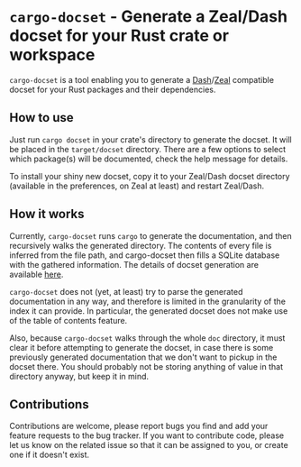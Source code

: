 # `cargo-docset` - Generate a Zeal/Dash docset for your Rust crate or workspace

`cargo-docset` is a tool enabling you to generate a [Dash](https://kapeli.com/dash)/[Zeal](https://zealdocs.org/)
compatible docset for your Rust packages and their dependencies.

## How to use

Just run `cargo docset` in your crate's directory to generate the docset. It will be placed in the `target/docset`
directory. There are a few options to select which package(s) will be documented, check the help message for details.

To install your shiny new docset, copy it to your Zeal/Dash docset directory (available in the preferences, on Zeal at
least) and restart Zeal/Dash.

## How it works

Currently, `cargo-docset` runs `cargo` to generate the documentation, and then recursively walks the generated
directory. The contents of every file is inferred from the file path, and cargo-docset then fills a SQLite database with
the gathered information. The details of docset generation are available [here](https://kapeli.com/docsets#dashDocset).

`cargo-docset` does not (yet, at least) try to parse the generated documentation in any way, and therefore is limited in
the granularity of the index it can provide. In particular, the generated docset does not make use of the table of
contents feature.

Also, because `cargo-docset` walks through the whole `doc` directory, it must clear it before attempting to generate
the docset, in case there is some previously generated documentation that we don't want to pickup in the docset there.
You should probably not be storing anything of value in that directory anyway, but keep it in mind.

## Contributions

Contributions are welcome, please report bugs you find and add your feature requests to the bug tracker. If you want to
contribute code, please let us know on the related issue so that it can be assigned to you, or create one if it doesn't
exist.
